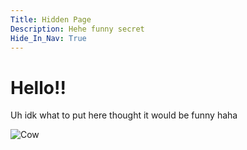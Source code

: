 ```yaml
---
Title: Hidden Page
Description: Hehe funny secret
Hide_In_Nav: True
---
```


# Hello!!

Uh idk what to put here thought it would be funny haha

![Cow](https://external-content.duckduckgo.com/iu/?u=https%3A%2F%2Fmedia1.tenor.com%2Fimages%2F964831e7eccb34007e82c065a50679ef%2Ftenor.gif%3Fitemid%3D18924714&f=1&nofb=1)